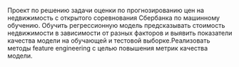 Проект по решению задачи оценки по прогнозированию цен на недвижимость c открытого соревнования Сбербанка по машинному обучению. Обучить регрессионную модель предсказывать стоимость недвижимости в зависимости от разных факторов и выявить показатели качества модели на обучающей и тестовой выборке.Реализовать методы feature engineering с целью повышения метрик качества модели.
